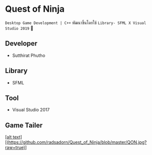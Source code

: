 # Quest of Ninja

` Desktop Game Development | C++ ` พัฒนาขึ้นโดยใช้ ` Library- SFML X Visual Studio 2019 ` 👾

## Developer

* Sutthirat Phutho

## Library

* SFML

## Tool 

* Visual Studio 2017

## Game Tailer

[[alt text][(https://github.com/radsadorn/Quest_of_Ninja/blob/master/QON.jpg?raw=true)]](https://www.youtube.com/watch?v=zPIRKE5LVkM&t=12s)
